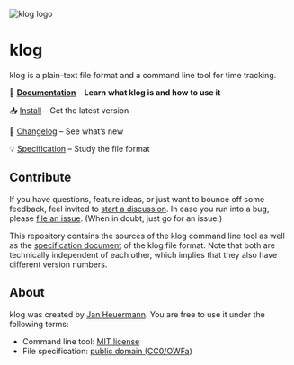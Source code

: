![klog logo](https://klog.jotaen.net/logo/klog-black-small.svg)

# klog

klog is a plain-text file format and a command line tool for time tracking.

📕 [**Documentation**](https://klog.jotaen.net) – **Learn what klog is and how to use it**

📥 [Install](https://klog.jotaen.net#get-klog) – Get the latest version

📢 [Changelog](https://github.com/jotaen/klog/blob/main/CHANGELOG.md) – See what’s new

💡 [Specification](Specification.md) – Study the file format

## Contribute

If you have questions, feature ideas, or just want to bounce off some feedback,
feel invited to [start a discussion](https://github.com/jotaen/klog/discussions).
In case you run into a bug, please [file an issue](https://github.com/jotaen/klog/issues).
(When in doubt, just go for an issue.)

This repository contains the sources of the klog command line tool as well as
the [specification document](Specification.md) of the klog file format.
Note that both are technically independent of each other, which implies that
they also have different version numbers.

## About

klog was created by [Jan Heuermann](https://www.jotaen.net).
You are free to use it under the following terms:

- Command line tool: [MIT license](LICENSE.txt)
- File specification: [public domain (CC0/OWFa)](Specification.md#License)
